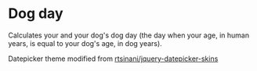 Dog day
=========

Calculates your and your dog's dog day (the day when your age, in human years, is equal to your dog's age, in dog years).

Datepicker theme modified from [rtsinani/jquery-datepicker-skins](https://github.com/rtsinani/jquery-datepicker-skins)
